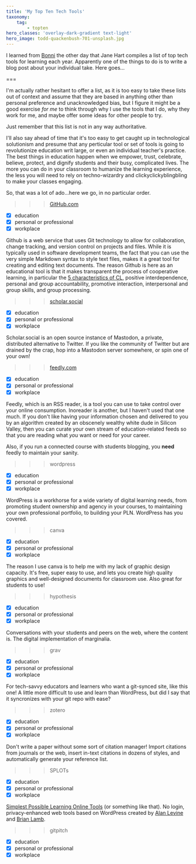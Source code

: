 ```yaml
---
title: 'My Top Ten Tech Tools'
taxonomy:
    tag:
        - topten
hero_classes: 'overlay-dark-gradient text-light'
hero_image: todd-quackenbush-701-unsplash.jpg
---
```

I learned from [Bonni](http://teachinginhighered.com/2018/07/13/top-tools-2018/) the other day that Jane Hart compiles a list of top tech tools for learning each year. Apparently one of the things to do is to write a blog post about your individual take. Here goes...

===

I'm actually rather hesitant to offer a list, as it is too easy to take these lists out of context and assume that they are based in anything other than personal preference and unacknowledged bias, but I figure it might be a good exercise *for me* to think through why I use the tools that I do, why they work for me, and maybe offer some ideas for other people to try.

Just remember that this list is not in any way authoritative.

I'll also say ahead of time that it's too easy to get caught up in technological solutionism and presume that any perticular tool or set of tools is going to revolutionize education writ large, or even an individual teacher's practice. The best things in education happen when we empower, trust, celebrate, believe, protect, and dignify students and their busy, complicated lives. The more you can do in your classroom to humanize the learning experience, the less you will need to rely on techno-wizardry and clickyclickyblingbling to make your classes engaging.

So, that was a lot of ado...here we go, in no particular order.

>>> [GitHub.com](https://github.com)

- [x] education
- [x] personal or professional
- [x] workplace

Github is a web service that uses Git technology to allow for collaboration, change tracking, and version control on projects and files. While it is typically used in software development teams, the fact that you can use the very simple Markdown syntax to style text files, makes it a great tool for creating and editing text documents. The reason Github is here as an educational tool is that it makes transparent the process of  cooperative learning, in particular the [5 characteristics of CL](http://www.co-operation.org/what-is-cooperative-learning), positive interdependence, personal and group accountability, promotive interaction, interpersonal and group skills, and group processing.

>>> [scholar.social](https://scholar.social)

- [x] education
- [x] personal or professional
- [x] workplace

Scholar.social is an open source instance of Mastodon, a private, distributed alternative to Twitter. If you like the community of Twitter but are drained by the crap, hop into a Mastodon server somewhere, or spin one of your own!

>>> [feedly.com](https://feedly.com)

- [x] education
- [x] personal or professional
- [x] workplace

Feedly, which is an RSS reader, is a tool you can use to take control over your online consumption. Inoreader is another, but I haven't used that one much. If you don't like having your information chosen and delivered to you by an algorithm created by an obscenely wealthy white dude in Silicon Valley, then you can curate your own stream of education-related feeds so that you are reading what *you* want or need for your career.

Also, if you run a connected course with students blogging, you **need** feedly to maintain your sanity.

>>> wordpress

- [x] education
- [x] personal or professional
- [x] workplace

WordPress is  a workhorse for a wide variety of digital learning needs, from promoting student ownership and agency in your courses, to maintaining your own professional portfolio, to building your PLN. WordPress has you covered.

>>> canva

- [x] education
- [x] personal or professional
- [x] workplace

The reason I use canva is to help me with my lack of graphic design capacity. It's free, super easy to use, and lets you create high quality graphics and well-designed documents for classroom use. Also great for students to use!

>>> hypothesis

- [x] education
- [x] personal or professional
- [x] workplace

Conversations with your students and peers on the web, where the content is. The digital implementation of marginalia.

>>> grav

- [x] education
- [x] personal or professional
- [x] workplace

For tech-savvy educators and learners who want a git-synced site, like this one! A little more difficult to use and learn than WordPress, but did I say that it syncronizes with your git repo with ease?

>>> zotero

- [x] education
- [x] personal or professional
- [x] workplace

Don't write a paper without some sort of citation manager! Import citations from journals or the web, insert in-text citations in dozens of styles, and automatically generate your reference list.

>>> SPLOTs

- [x] education
- [x] personal or professional
- [x] workplace

[Simplest Possible Learning Online Tools](https://splot.ca) (or something like that). No login, privacy-enhanced web tools based on WordPress created by [Alan Levine](https://twitter.com/cogdog) and [Brian Lamb](https://twitter.com/brlamb).
>>> gitpitch

- [x] education
- [x] personal or professional
- [x] workplace
